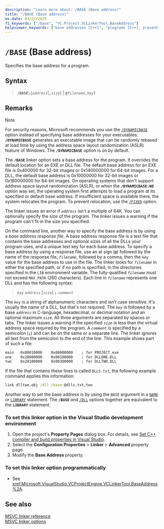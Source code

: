 ```yaml
---
description: "Learn more about: /BASE (Base address)"
title: "/BASE (Base address)"
ms.date: 03/27/2025
f1_keywords: ["/base", "VC.Project.VCLinkerTool.BaseAddress"]
helpviewer_keywords: ["base addresses [C++]", "programs [C++], preventing relocation", "semicolon [C++], specifier", "-BASE linker option", "key address size", "environment variables [C++], LIB", "programs [C++], base address", "LIB environment variable", "BASE linker option", "DLLs [C++], linking", "/BASE linker option", "@ symbol for base address", "executable files [C++], base address", "at sign symbol for base address"]
---
```

# `/BASE` (Base address)

Specifies the base address for a program.

## Syntax

> **`/BASE:`**{*`address`*[**`,`***`size`*] | **`@`***`filename`***`,`***`key`*}

## Remarks

> [!NOTE]
> For security reasons, Microsoft recommends you use the [`/DYNAMICBASE`](dynamicbase-use-address-space-layout-randomization.md) option instead of specifying base addresses for your executables. **`/DYNAMICBASE`** generates an executable image that can be randomly rebased at load time by using the address space layout randomization (ASLR) feature of Windows. The **`/DYNAMICBASE`** option is on by default.

The **`/BASE`** linker option sets a base address for the program. It overrides the default location for an EXE or DLL file. The default base address for an EXE file is 0x400000 for 32-bit images or 0x140000000 for 64-bit images. For a DLL, the default base address is 0x10000000 for 32-bit images or 0x180000000 for 64-bit images. On operating systems that don't support address space layout randomization (ASLR), or when the **`/DYNAMICBASE:NO`** option was set, the operating system first attempts to load a program at its specified or default base address. If insufficient space is available there, the system relocates the program. To prevent relocation, use the [`/FIXED`](fixed-fixed-base-address.md) option.

The linker issues an error if *`address`* isn't a multiple of 64K. You can optionally specify the size of the program. The linker issues a warning if the program can't fit in the size you specified.

On the command line, another way to specify the base address is by using a *base address response file*. A base address response file is a text file that contains the base addresses and optional sizes of all the DLLs your program uses, and a unique text key for each base address. To specify a base address by using a response file, use an at sign (**`@`**) followed by the name of the response file, *`filename`*, followed by a comma, then the *`key`* value for the base address to use in the file. The linker looks for *`filename`* in either the specified path, or if no path is specified, in the directories specified in the `LIB` environment variable. The fully-qualified *`filename`* must not exceed `MAX_PATH` (260 characters). Each line in *`filename`* represents one DLL and has the following syntax:

> *`key`* *`address`* \[*`size`*] **`;`** *`comment`*

The *`key`* is a string of alphanumeric characters and isn't case sensitive. It's usually the name of a DLL, but that's not required. The *`key`* is followed by a base *`address`* in C-language, hexadecimal, or decimal notation and an optional maximum *`size`*. All three arguments are separated by spaces or tabs. The linker issues a warning if the specified *`size`* is less than the virtual address space required by the program. A *`comment`* is specified by a semicolon (**`;`**) and can be on the same or a separate line. The linker ignores all text from the semicolon to the end of the line. This example shows part of such a file:

```txt
main   0x00010000    0x08000000    ; for PROJECT.exe
one    0x28000000    0x00100000    ; for DLLONE.DLL
two    0x28100000    0x00300000    ; for DLLTWO.DLL
```

If the file that contains these lines is called `DLLS.txt`, the following example command applies this information:

```cmd
link dlltwo.obj /dll /base:@dlls.txt,two
```

Another way to set the base address is by using the *`BASE`* argument in a [`NAME`](name-c-cpp.md) or [`LIBRARY`](library.md) statement. The **`/BASE`** and [`/DLL`](dll-build-a-dll.md) options together are equivalent to the **`LIBRARY`** statement.

### To set this linker option in the Visual Studio development environment

1. Open the project's **Property Pages** dialog box. For details, see [Set C++ compiler and build properties in Visual Studio](../working-with-project-properties.md).
1. Select the **Configuration Properties** > **Linker** > **Advanced** property page.
1. Modify the **Base Address** property.

### To set this linker option programmatically

- See <xref:Microsoft.VisualStudio.VCProjectEngine.VCLinkerTool.BaseAddress%2A>.

## See also

[MSVC linker reference](linking.md)\
[MSVC linker options](linker-options.md)
